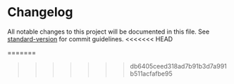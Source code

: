 # Changelog

All notable changes to this project will be documented in this file. See [standard-version](https://github.com/conventional-changelog/standard-version) for commit guidelines.
<<<<<<< HEAD

=======

> > > > > > > db6405ceed318ad7b91b3d7a991b511acfafbe95

